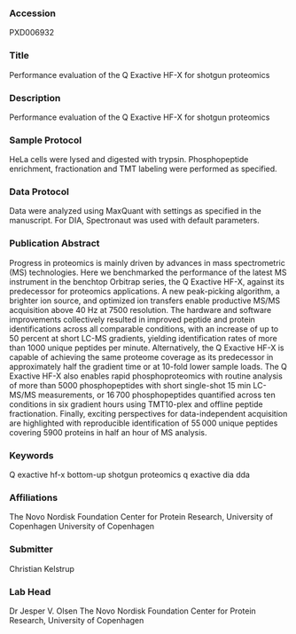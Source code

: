 ### Accession
PXD006932

### Title
Performance evaluation of the Q Exactive HF-X for shotgun proteomics

### Description
Performance evaluation of the Q Exactive HF-X for shotgun proteomics

### Sample Protocol
HeLa cells were lysed and digested with trypsin. Phosphopeptide enrichment, fractionation and TMT labeling were performed as specified.

### Data Protocol
Data were analyzed using MaxQuant with settings as specified in the manuscript. For DIA, Spectronaut was used with default parameters.

### Publication Abstract
Progress in proteomics is mainly driven by advances in mass spectrometric (MS) technologies. Here we benchmarked the performance of the latest MS instrument in the benchtop Orbitrap series, the Q Exactive HF-X, against its predecessor for proteomics applications. A new peak-picking algorithm, a brighter ion source, and optimized ion transfers enable productive MS/MS acquisition above 40 Hz at 7500 resolution. The hardware and software improvements collectively resulted in improved peptide and protein identifications across all comparable conditions, with an increase of up to 50 percent at short LC-MS gradients, yielding identification rates of more than 1000 unique peptides per minute. Alternatively, the Q Exactive HF-X is capable of achieving the same proteome coverage as its predecessor in approximately half the gradient time or at 10-fold lower sample loads. The Q Exactive HF-X also enables rapid phosphoproteomics with routine analysis of more than 5000 phosphopeptides with short single-shot 15 min LC-MS/MS measurements, or 16&#x202f;700 phosphopeptides quantified across ten conditions in six gradient hours using TMT10-plex and offline peptide fractionation. Finally, exciting perspectives for data-independent acquisition are highlighted with reproducible identification of 55&#x202f;000 unique peptides covering 5900 proteins in half an hour of MS analysis.

### Keywords
Q exactive hf-x bottom-up shotgun proteomics q exactive dia dda

### Affiliations
The Novo Nordisk Foundation Center for Protein Research, University of Copenhagen
University of Copenhagen

### Submitter
Christian Kelstrup

### Lab Head
Dr Jesper V. Olsen
The Novo Nordisk Foundation Center for Protein Research, University of Copenhagen



